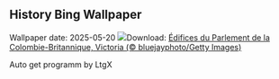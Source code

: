 ## History Bing Wallpaper
Wallpaper date: 2025-05-20
![](https://www.bing.com/th?id=OHR.Victoria25Day_FR-CA2242242739_UHD.jpg&w=1000)Download: [Édifices du Parlement de la Colombie-Britannique, Victoria (© bluejayphoto/Getty Images)](https://www.bing.com/th?id=OHR.Victoria25Day_FR-CA2242242739_UHD.jpg)

Auto get programm by LtgX
